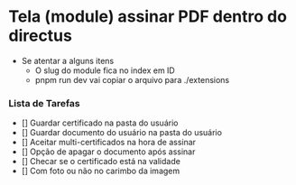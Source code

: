 # Tela (module) assinar PDF dentro do directus

-   Se atentar a alguns itens
    -   O slug do module fica no index em ID
    -   pnpm run dev vai copiar o arquivo para ./extensions

### Lista de Tarefas

-   [] Guardar certificado na pasta do usuário
-   [] Guardar documento do usuário na pasta do usuário
-   [] Aceitar multi-certificados na hora de assinar
-   [] Opção de apagar o documento após assinar
-   [] Checar se o certificado está na validade
-   [] Com foto ou não no carimbo da imagem
